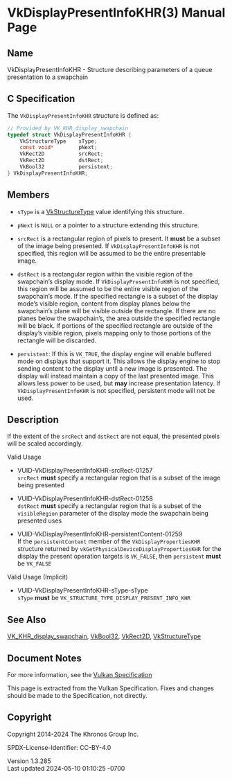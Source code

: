 # VkDisplayPresentInfoKHR(3) Manual Page

## Name

VkDisplayPresentInfoKHR - Structure describing parameters of a queue
presentation to a swapchain



## <a href="#_c_specification" class="anchor"></a>C Specification

The `VkDisplayPresentInfoKHR` structure is defined as:

``` c
// Provided by VK_KHR_display_swapchain
typedef struct VkDisplayPresentInfoKHR {
    VkStructureType    sType;
    const void*        pNext;
    VkRect2D           srcRect;
    VkRect2D           dstRect;
    VkBool32           persistent;
} VkDisplayPresentInfoKHR;
```

## <a href="#_members" class="anchor"></a>Members

- `sType` is a [VkStructureType](https://registry.khronos.org/vulkan/specs/1.3-extensions/man/html/VkStructureType.html) value identifying
  this structure.

- `pNext` is `NULL` or a pointer to a structure extending this
  structure.

- `srcRect` is a rectangular region of pixels to present. It **must** be
  a subset of the image being presented. If `VkDisplayPresentInfoKHR` is
  not specified, this region will be assumed to be the entire
  presentable image.

- `dstRect` is a rectangular region within the visible region of the
  swapchain’s display mode. If `VkDisplayPresentInfoKHR` is not
  specified, this region will be assumed to be the entire visible region
  of the swapchain’s mode. If the specified rectangle is a subset of the
  display mode’s visible region, content from display planes below the
  swapchain’s plane will be visible outside the rectangle. If there are
  no planes below the swapchain’s, the area outside the specified
  rectangle will be black. If portions of the specified rectangle are
  outside of the display’s visible region, pixels mapping only to those
  portions of the rectangle will be discarded.

- `persistent`: If this is `VK_TRUE`, the display engine will enable
  buffered mode on displays that support it. This allows the display
  engine to stop sending content to the display until a new image is
  presented. The display will instead maintain a copy of the last
  presented image. This allows less power to be used, but **may**
  increase presentation latency. If `VkDisplayPresentInfoKHR` is not
  specified, persistent mode will not be used.

## <a href="#_description" class="anchor"></a>Description

If the extent of the `srcRect` and `dstRect` are not equal, the
presented pixels will be scaled accordingly.

Valid Usage

- <a href="#VUID-VkDisplayPresentInfoKHR-srcRect-01257"
  id="VUID-VkDisplayPresentInfoKHR-srcRect-01257"></a>
  VUID-VkDisplayPresentInfoKHR-srcRect-01257  
  `srcRect` **must** specify a rectangular region that is a subset of
  the image being presented

- <a href="#VUID-VkDisplayPresentInfoKHR-dstRect-01258"
  id="VUID-VkDisplayPresentInfoKHR-dstRect-01258"></a>
  VUID-VkDisplayPresentInfoKHR-dstRect-01258  
  `dstRect` **must** specify a rectangular region that is a subset of
  the `visibleRegion` parameter of the display mode the swapchain being
  presented uses

- <a href="#VUID-VkDisplayPresentInfoKHR-persistentContent-01259"
  id="VUID-VkDisplayPresentInfoKHR-persistentContent-01259"></a>
  VUID-VkDisplayPresentInfoKHR-persistentContent-01259  
  If the `persistentContent` member of the `VkDisplayPropertiesKHR`
  structure returned by `vkGetPhysicalDeviceDisplayPropertiesKHR` for
  the display the present operation targets is `VK_FALSE`, then
  `persistent` **must** be `VK_FALSE`

Valid Usage (Implicit)

- <a href="#VUID-VkDisplayPresentInfoKHR-sType-sType"
  id="VUID-VkDisplayPresentInfoKHR-sType-sType"></a>
  VUID-VkDisplayPresentInfoKHR-sType-sType  
  `sType` **must** be `VK_STRUCTURE_TYPE_DISPLAY_PRESENT_INFO_KHR`

## <a href="#_see_also" class="anchor"></a>See Also

[VK_KHR_display_swapchain](https://registry.khronos.org/vulkan/specs/1.3-extensions/man/html/VK_KHR_display_swapchain.html),
[VkBool32](https://registry.khronos.org/vulkan/specs/1.3-extensions/man/html/VkBool32.html), [VkRect2D](https://registry.khronos.org/vulkan/specs/1.3-extensions/man/html/VkRect2D.html),
[VkStructureType](https://registry.khronos.org/vulkan/specs/1.3-extensions/man/html/VkStructureType.html)

## <a href="#_document_notes" class="anchor"></a>Document Notes

For more information, see the <a
href="https://registry.khronos.org/vulkan/specs/1.3-extensions/html/vkspec.html#VkDisplayPresentInfoKHR"
target="_blank" rel="noopener">Vulkan Specification</a>

This page is extracted from the Vulkan Specification. Fixes and changes
should be made to the Specification, not directly.

## <a href="#_copyright" class="anchor"></a>Copyright

Copyright 2014-2024 The Khronos Group Inc.

SPDX-License-Identifier: CC-BY-4.0

Version 1.3.285  
Last updated 2024-05-10 01:10:25 -0700
